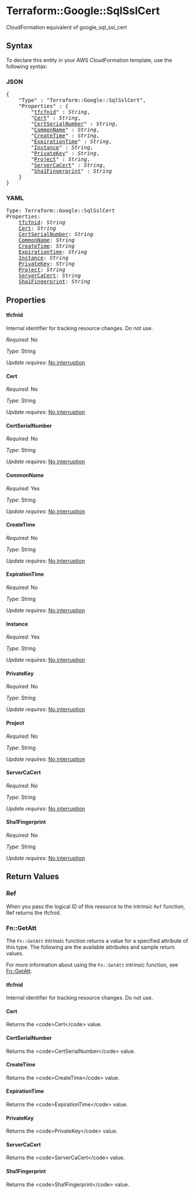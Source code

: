 # Terraform::Google::SqlSslCert

CloudFormation equivalent of google_sql_ssl_cert

## Syntax

To declare this entity in your AWS CloudFormation template, use the following syntax:

### JSON

<pre>
{
    "Type" : "Terraform::Google::SqlSslCert",
    "Properties" : {
        "<a href="#tfcfnid" title="tfcfnid">tfcfnid</a>" : <i>String</i>,
        "<a href="#cert" title="Cert">Cert</a>" : <i>String</i>,
        "<a href="#certserialnumber" title="CertSerialNumber">CertSerialNumber</a>" : <i>String</i>,
        "<a href="#commonname" title="CommonName">CommonName</a>" : <i>String</i>,
        "<a href="#createtime" title="CreateTime">CreateTime</a>" : <i>String</i>,
        "<a href="#expirationtime" title="ExpirationTime">ExpirationTime</a>" : <i>String</i>,
        "<a href="#instance" title="Instance">Instance</a>" : <i>String</i>,
        "<a href="#privatekey" title="PrivateKey">PrivateKey</a>" : <i>String</i>,
        "<a href="#project" title="Project">Project</a>" : <i>String</i>,
        "<a href="#servercacert" title="ServerCaCert">ServerCaCert</a>" : <i>String</i>,
        "<a href="#sha1fingerprint" title="Sha1Fingerprint">Sha1Fingerprint</a>" : <i>String</i>
    }
}
</pre>

### YAML

<pre>
Type: Terraform::Google::SqlSslCert
Properties:
    <a href="#tfcfnid" title="tfcfnid">tfcfnid</a>: <i>String</i>
    <a href="#cert" title="Cert">Cert</a>: <i>String</i>
    <a href="#certserialnumber" title="CertSerialNumber">CertSerialNumber</a>: <i>String</i>
    <a href="#commonname" title="CommonName">CommonName</a>: <i>String</i>
    <a href="#createtime" title="CreateTime">CreateTime</a>: <i>String</i>
    <a href="#expirationtime" title="ExpirationTime">ExpirationTime</a>: <i>String</i>
    <a href="#instance" title="Instance">Instance</a>: <i>String</i>
    <a href="#privatekey" title="PrivateKey">PrivateKey</a>: <i>String</i>
    <a href="#project" title="Project">Project</a>: <i>String</i>
    <a href="#servercacert" title="ServerCaCert">ServerCaCert</a>: <i>String</i>
    <a href="#sha1fingerprint" title="Sha1Fingerprint">Sha1Fingerprint</a>: <i>String</i>
</pre>

## Properties

#### tfcfnid

Internal identifier for tracking resource changes. Do not use.

_Required_: No

_Type_: String

_Update requires_: [No interruption](https://docs.aws.amazon.com/AWSCloudFormation/latest/UserGuide/using-cfn-updating-stacks-update-behaviors.html#update-no-interrupt)

#### Cert

_Required_: No

_Type_: String

_Update requires_: [No interruption](https://docs.aws.amazon.com/AWSCloudFormation/latest/UserGuide/using-cfn-updating-stacks-update-behaviors.html#update-no-interrupt)

#### CertSerialNumber

_Required_: No

_Type_: String

_Update requires_: [No interruption](https://docs.aws.amazon.com/AWSCloudFormation/latest/UserGuide/using-cfn-updating-stacks-update-behaviors.html#update-no-interrupt)

#### CommonName

_Required_: Yes

_Type_: String

_Update requires_: [No interruption](https://docs.aws.amazon.com/AWSCloudFormation/latest/UserGuide/using-cfn-updating-stacks-update-behaviors.html#update-no-interrupt)

#### CreateTime

_Required_: No

_Type_: String

_Update requires_: [No interruption](https://docs.aws.amazon.com/AWSCloudFormation/latest/UserGuide/using-cfn-updating-stacks-update-behaviors.html#update-no-interrupt)

#### ExpirationTime

_Required_: No

_Type_: String

_Update requires_: [No interruption](https://docs.aws.amazon.com/AWSCloudFormation/latest/UserGuide/using-cfn-updating-stacks-update-behaviors.html#update-no-interrupt)

#### Instance

_Required_: Yes

_Type_: String

_Update requires_: [No interruption](https://docs.aws.amazon.com/AWSCloudFormation/latest/UserGuide/using-cfn-updating-stacks-update-behaviors.html#update-no-interrupt)

#### PrivateKey

_Required_: No

_Type_: String

_Update requires_: [No interruption](https://docs.aws.amazon.com/AWSCloudFormation/latest/UserGuide/using-cfn-updating-stacks-update-behaviors.html#update-no-interrupt)

#### Project

_Required_: No

_Type_: String

_Update requires_: [No interruption](https://docs.aws.amazon.com/AWSCloudFormation/latest/UserGuide/using-cfn-updating-stacks-update-behaviors.html#update-no-interrupt)

#### ServerCaCert

_Required_: No

_Type_: String

_Update requires_: [No interruption](https://docs.aws.amazon.com/AWSCloudFormation/latest/UserGuide/using-cfn-updating-stacks-update-behaviors.html#update-no-interrupt)

#### Sha1Fingerprint

_Required_: No

_Type_: String

_Update requires_: [No interruption](https://docs.aws.amazon.com/AWSCloudFormation/latest/UserGuide/using-cfn-updating-stacks-update-behaviors.html#update-no-interrupt)

## Return Values

### Ref

When you pass the logical ID of this resource to the intrinsic `Ref` function, Ref returns the tfcfnid.

### Fn::GetAtt

The `Fn::GetAtt` intrinsic function returns a value for a specified attribute of this type. The following are the available attributes and sample return values.

For more information about using the `Fn::GetAtt` intrinsic function, see [Fn::GetAtt](https://docs.aws.amazon.com/AWSCloudFormation/latest/UserGuide/intrinsic-function-reference-getatt.html).

#### tfcfnid

Internal identifier for tracking resource changes. Do not use.

#### Cert

Returns the &lt;code&gt;Cert&lt;/code&gt; value.

#### CertSerialNumber

Returns the &lt;code&gt;CertSerialNumber&lt;/code&gt; value.

#### CreateTime

Returns the &lt;code&gt;CreateTime&lt;/code&gt; value.

#### ExpirationTime

Returns the &lt;code&gt;ExpirationTime&lt;/code&gt; value.

#### PrivateKey

Returns the &lt;code&gt;PrivateKey&lt;/code&gt; value.

#### ServerCaCert

Returns the &lt;code&gt;ServerCaCert&lt;/code&gt; value.

#### Sha1Fingerprint

Returns the &lt;code&gt;Sha1Fingerprint&lt;/code&gt; value.


